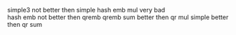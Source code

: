 simple3 not better then simple
hash emb mul very bad  
hash emb not better then qremb
qremb sum better then qr mul 
simple better then qr sum

